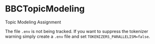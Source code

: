 # BBCTopicModeling
Topic Modeling Assignment 

The file `.env` is not being tracked. If you want to suppress the tokenizer warning simply create a `.env` file and set `TOKENIZERS_PARALLELISM=false`.
